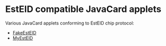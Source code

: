 # EstEID compatible JavaCard applets
Various JavaCard applets conforming to EstEID chip protocol:
 * [FakeEstEID](./docs/FakeEstEID.md)
 * [MyEstEID](./docs/MyEstEID.md)
